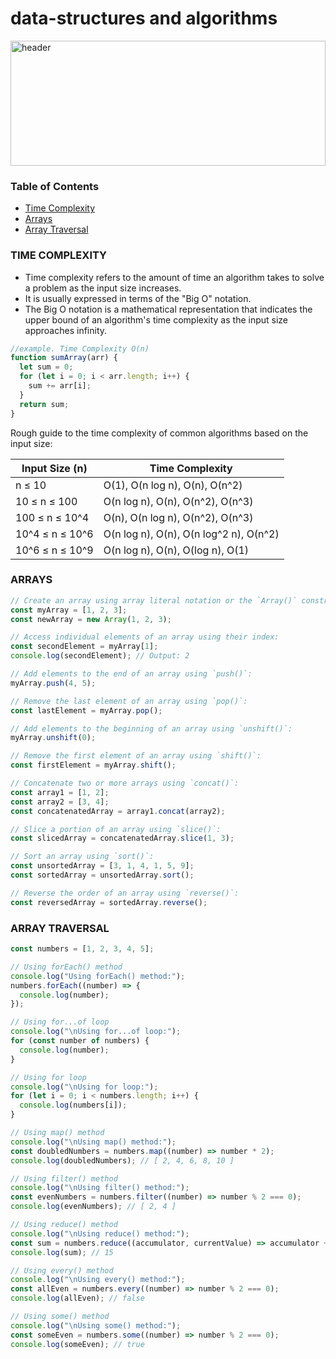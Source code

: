 # data-structures and algorithms

<img src="https://user-images.githubusercontent.com/55135926/235452889-db31d960-dbea-450d-9c2a-cbb303054efb.png" alt="header" width="100%" height="200px">

### Table of Contents

- [Time Complexity](#time-complexity)
- [Arrays](#arrays)
- [Array Traversal](#array-traversal)

### **TIME COMPLEXITY**

- Time complexity refers to the amount of time an algorithm takes to solve a problem as the input size increases.
- It is usually expressed in terms of the "Big O" notation.
- The Big O notation is a mathematical representation that indicates the upper bound of an algorithm's time complexity as the input size approaches infinity.

```javascript
//example. Time Complexity O(n)
function sumArray(arr) {
  let sum = 0;
  for (let i = 0; i < arr.length; i++) {
    sum += arr[i];
  }
  return sum;
}
```

Rough guide to the time complexity of common algorithms based on the input size:

| Input Size (n)    | Time Complexity                        |
| ----------------- | -------------------------------------- |
| n ≤ 10           | O(1), O(n log n), O(n), O(n^2)         |
| 10 ≤ n ≤ 100    | O(n log n), O(n), O(n^2), O(n^3)       |
| 100 ≤ n ≤ 10^4  | O(n), O(n log n), O(n^2), O(n^3)       |
| 10^4 ≤ n ≤ 10^6 | O(n log n), O(n), O(n log^2 n), O(n^2) |
| 10^6 ≤ n ≤ 10^9 | O(n log n), O(n), O(log n), O(1)       |

### **ARRAYS**

```javascript
// Create an array using array literal notation or the `Array()` constructor:
const myArray = [1, 2, 3];
const newArray = new Array(1, 2, 3);

// Access individual elements of an array using their index:
const secondElement = myArray[1];
console.log(secondElement); // Output: 2

// Add elements to the end of an array using `push()`:
myArray.push(4, 5);

// Remove the last element of an array using `pop()`:
const lastElement = myArray.pop();

// Add elements to the beginning of an array using `unshift()`:
myArray.unshift(0);

// Remove the first element of an array using `shift()`:
const firstElement = myArray.shift();

// Concatenate two or more arrays using `concat()`:
const array1 = [1, 2];
const array2 = [3, 4];
const concatenatedArray = array1.concat(array2);

// Slice a portion of an array using `slice()`:
const slicedArray = concatenatedArray.slice(1, 3);

// Sort an array using `sort()`:
const unsortedArray = [3, 1, 4, 1, 5, 9];
const sortedArray = unsortedArray.sort();

// Reverse the order of an array using `reverse()`:
const reversedArray = sortedArray.reverse();
```

### **ARRAY TRAVERSAL**

```javascript
const numbers = [1, 2, 3, 4, 5];

// Using forEach() method
console.log("Using forEach() method:");
numbers.forEach((number) => {
  console.log(number);
});

// Using for...of loop
console.log("\nUsing for...of loop:");
for (const number of numbers) {
  console.log(number);
}

// Using for loop
console.log("\nUsing for loop:");
for (let i = 0; i < numbers.length; i++) {
  console.log(numbers[i]);
}

// Using map() method
console.log("\nUsing map() method:");
const doubledNumbers = numbers.map((number) => number * 2);
console.log(doubledNumbers); // [ 2, 4, 6, 8, 10 ]

// Using filter() method
console.log("\nUsing filter() method:");
const evenNumbers = numbers.filter((number) => number % 2 === 0);
console.log(evenNumbers); // [ 2, 4 ]

// Using reduce() method 
console.log("\nUsing reduce() method:");
const sum = numbers.reduce((accumulator, currentValue) => accumulator + currentValue);
console.log(sum); // 15

// Using every() method
console.log("\nUsing every() method:");
const allEven = numbers.every((number) => number % 2 === 0);
console.log(allEven); // false

// Using some() method
console.log("\nUsing some() method:");
const someEven = numbers.some((number) => number % 2 === 0);
console.log(someEven); // true

```
